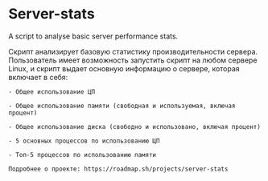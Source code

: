 # Server-stats
A script to analyse basic server performance stats. 

Cкрипт анализирует базовую статистику производительности сервера. Пользователь имеет возможность запустить скрипт на любом сервере Linux, и скрипт выдает основную информацию о сервере, которая включает в себя:

    - Общее использование ЦП
    
    - Общее использование памяти (свободная и используемая, включая процент)
    
    - Общее использование диска (свободно и использовано, включая процент)
    
    - 5 основных процессов по использованию ЦП
    
    - Топ-5 процессов по использованию памяти

    Подробнее о проекте: https://roadmap.sh/projects/server-stats
